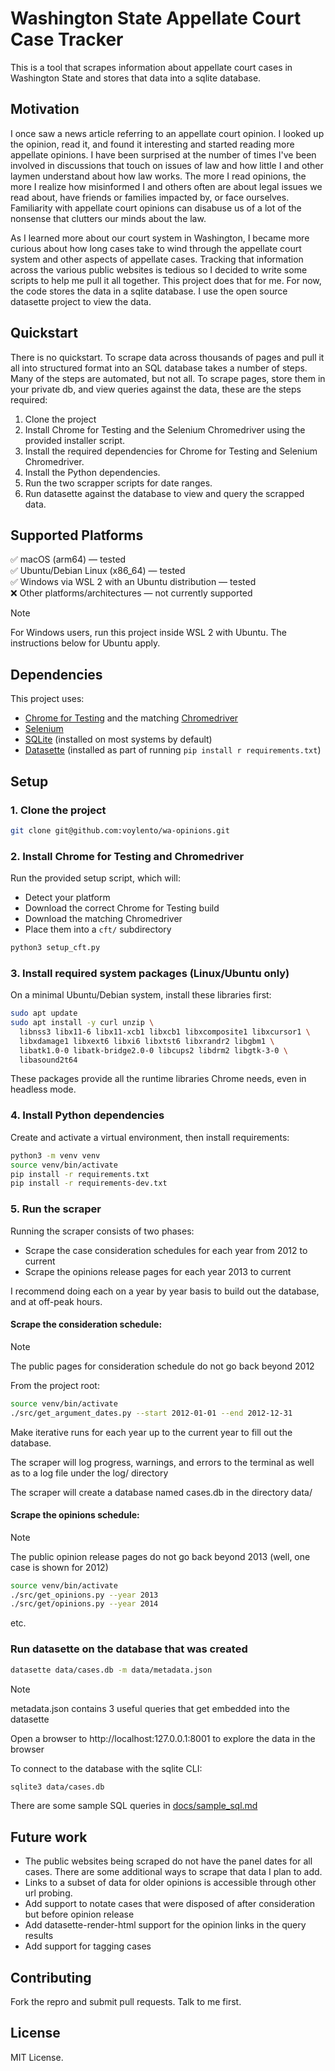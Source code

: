 
# Washington State Appellate Court Case Tracker

This is a tool that scrapes information about appellate court cases in Washington State and stores that data into a sqlite database. 

## Motivation
I once saw a news article referring to an appellate court opinion. I looked up the opinion, read it, and found it interesting and started reading more appellate opinions. I have been surprised at the number of times I've been involved in discussions that touch on issues of law and how little I and other laymen understand about how law works. The more I read opinions, the more I realize how misinformed I and others often are about legal issues we read about, have friends or families impacted by, or face ourselves. Familiarity with appellate court opinions can disabuse us of a lot of the nonsense that clutters our minds about the law.  

As I learned more about our court system in Washington, I became more curious about how long cases take to wind through the appellate court system and other aspects of appellate cases. Tracking that information across the various public websites is tedious so I decided to write some scripts to help me pull it all together. This project does that for me. For now, the code stores the data in a sqlite database. I use the open source datasette project to view the data.


## Quickstart
There is no quickstart. To scrape data across thousands of pages and pull it all into structured format into an SQL database takes a number of steps. Many of the steps are automated, but not all. To scrape pages, store them in your private db, and view queries against the data, these are the steps required: 

1. Clone the project
2. Install Chrome for Testing and the Selenium Chromedriver using the provided installer script.
3. Install the required dependencies for Chrome for Testing and Selenium Chromedriver.
4. Install the Python dependencies.
5. Run the two scrapper scripts for date ranges. 
6. Run datasette against the database to view and query the scrapped data.

## Supported Platforms
✅ macOS (arm64) — tested  
✅ Ubuntu/Debian Linux (x86_64) — tested  
✅ Windows via WSL 2 with an Ubuntu distribution — tested  
❌ Other platforms/architectures — not currently supported

> [!NOTE]
> For Windows users, run this project inside WSL 2 with Ubuntu. The instructions below for Ubuntu apply.

## Dependencies
This project uses:
- [Chrome for Testing](https://developer.chrome.com/docs/chrome-for-testing/) and the matching [Chromedriver](https://chromedriver.chromium.org/)
- [Selenium](https://pypi.org/project/selenium/)
- [SQLite](https://www.sqlite.org) (installed on most systems by default)
- [Datasette](https://datasette.io) (installed as part of running `pip install r requirements.txt`)

## Setup

### 1. Clone the project
```bash
git clone git@github.com:voylento/wa-opinions.git
```

### 2. Install Chrome for Testing and Chromedriver
Run the provided setup script, which will:
- Detect your platform
- Download the correct Chrome for Testing build
- Download the matching Chromedriver
- Place them into a `cft/` subdirectory

```bash
python3 setup_cft.py
```

### 3. Install required system packages (Linux/Ubuntu only)
On a minimal Ubuntu/Debian system, install these libraries first:

```bash
sudo apt update
sudo apt install -y curl unzip \
  libnss3 libx11-6 libx11-xcb1 libxcb1 libxcomposite1 libxcursor1 \
  libxdamage1 libxext6 libxi6 libxtst6 libxrandr2 libgbm1 \
  libatk1.0-0 libatk-bridge2.0-0 libcups2 libdrm2 libgtk-3-0 \
  libasound2t64
```

These packages provide all the runtime libraries Chrome needs, even in headless mode.

### 4. Install Python dependencies
Create and activate a virtual environment, then install requirements:

```bash
python3 -m venv venv
source venv/bin/activate
pip install -r requirements.txt
pip install -r requirements-dev.txt
```

### 5. Run the scraper
Running the scraper consists of two phases:

- Scrape the case consideration schedules for each year from 2012 to current
- Scrape the opinions release pages for each year 2013 to current

I recommend doing each on a year by year basis to build out the database, and at 
off-peak hours.

#### Scrape the consideration schedule:

> [!NOTE]
> The public pages for consideration schedule do not go back beyond 2012

From the project root:
```bash
source venv/bin/activate
./src/get_argument_dates.py --start 2012-01-01 --end 2012-12-31
```

Make iterative runs for each year up to the current year to fill out the database.

The scraper will log progress, warnings, and errors to the terminal as well as to
a log file under the log/ directory

The scraper will create a database named cases.db in the directory data/

#### Scrape the opinions schedule:

> [!NOTE]
> The public opinion release pages do not go back beyond 2013 (well, one case is shown for 2012)

```bash
source venv/bin/activate
./src/get_opinions.py --year 2013
./src/get/opinions.py --year 2014
```
etc.

### Run datasette on the database that was created

```bash
datasette data/cases.db -m data/metadata.json
```

> [!NOTE]
> metadata.json contains 3 useful queries that get embedded into the datasette

Open a browser to http://localhost:127.0.0.1:8001 to explore the data in the browser

To connect to the database with the sqlite CLI:

```bash
sqlite3 data/cases.db
```

There are some sample SQL queries in [docs/sample_sql.md](docs/sample_sql.md)

## Future work
- The public websites being scraped do not have the panel dates for all cases. There are some additional ways to
scrape that data I plan to add.
- Links to a subset of data for older opinions is accessible through other url probing. 
- Add support to notate cases that were disposed of after consideration but before opinion release
- Add datasette-render-html support for the opinion links in the query results
- Add support for tagging cases

## Contributing
Fork the repro and submit pull requests. Talk to me first.

## License
MIT License.
